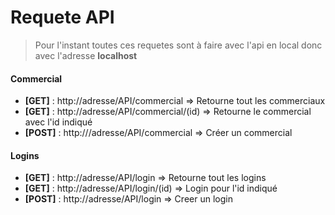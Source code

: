# Requete API

> Pour l'instant toutes ces requetes sont à faire avec l'api en local donc avec l'adresse **localhost**

#### Commercial
* **[GET]** : http://adresse/API/commercial => Retourne tout les commerciaux
* **[GET]** : http://adresse/API/commercial/(id) => Retourne le commercial avec l'id indiqué
* **[POST]** : http:///adresse/API/commercial => Créer un commercial

#### Logins
* **[GET]** : http://adresse/API/login => Retourne tout les logins
* **[GET]** : http://adresse/API/login/(id) => Login pour l'id indiqué
* **[POST]** : http://adresse/API/login => Creer un login
